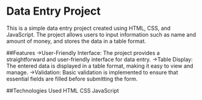 # Data Entry Project
This is a simple data entry project created using HTML, CSS, and JavaScript. The project allows users to input information such as name and amount of money, and stores the data in a table format.

##Features
→User-Friendly Interface: The project provides a straightforward and user-friendly interface for data entry.
→Table Display: The entered data is displayed in a table format, making it easy to view and manage.
→Validation: Basic validation is implemented to ensure that essential fields are filled before submitting the form.

##Technologies Used
HTML
CSS
JavaScript
